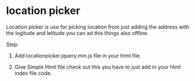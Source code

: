 # location picker

Location picker is use for picking location from just adding the address with the logitude and letitude you can ad this things also offline.

Step:

1. Add locationpicker.jquery.min.js file in your html file.

2. Give Simple Html file check out this you have to just add in your html index file code.


